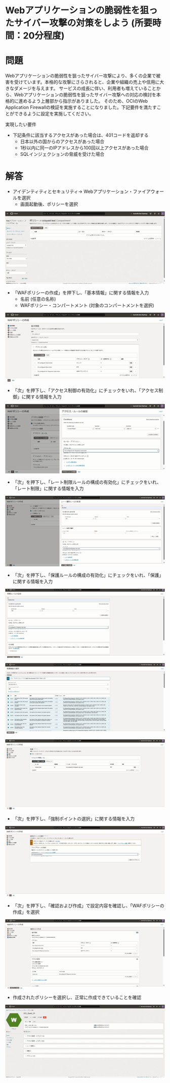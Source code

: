 # Webアプリケーションの脆弱性を狙ったサイバー攻撃の対策をしよう (所要時間：20分程度)
# 問題
Webアプリケーションの脆弱性を狙ったサイバー攻撃により、多くの企業で被害を受けています。本格的な攻撃にさらされると、企業や組織の売上や信用に大きなダメージを与えます。
サービスの成長に伴い、利用者も増えていることから、Webアプリケーションの脆弱性を狙ったサイバー攻撃への対応の検討を本格的に進めるよう上層部から指示がありました。
そのため、OCIのWeb Application Firewallの検証を実施することになりました。下記要件を満たすことができるように設定を実施してください。

実現したい要件
- 下記条件に該当するアクセスがあった場合は、401コードを返却する
   - 日本以外の国からのアクセスがあった場合
   - 1秒以内に同一のIPアドレスから100回以上アクセスがあった場合
   - SQLインジェクションの脅威を受けた場合

# 解答
- アイデンティティとセキュリティ→ Webアプリケーション・ファイアウォールを選択
  - 画面起動後、ポリシーを選択
 
![Wafの設定](images/WAF/WAF01.png "Wafの設定") 

- 「WAFポリシーの作成」を押下し、「基本情報」に関する情報を入力
   - 名前 (任意の名称)
   - WAFポリシー・コンパートメント (対象のコンパートメントを選択)    

![Wafの設定](images/WAF/WAF02.png "Wafの設定") 

- 「次」を押下し、「アクセス制御の有効化」にチェックをいれ、「アクセス制御」に関する情報を入力

![Wafの設定](images/WAF/WAF03.png "Wafの設定") 

- 「次」を押下し、「レート制限ルールの構成の有効化」にチェックをいれ、「レート制限」に関する情報を入力

![Wafの設定](images/WAF/WAF04.png "Wafの設定")

- 「次」を押下し、「保護ルールの構成の有効化」にチェックをいれ、「保護」に関する情報を入力

![Wafの設定](images/WAF/WAF05.png "Wafの設定")

![Wafの設定](images/WAF/WAF06.png "Wafの設定")

![Wafの設定](images/WAF/WAF07.png "Wafの設定")

- 「次」を押下し、「強制ポイントの選択」に関する情報を入力

![Wafの設定](images/WAF/WAF08.png "Wafの設定")

- 「次」を押下し、「確認および作成」で設定内容を確認し、「WAFポリシーの作成」を選択

![Wafの設定](images/WAF/WAF09.png "Wafの設定")

- 作成されたポリシーを選択し、正常に作成できていることを確認

![Wafの設定](images/WAF/WAF10.png "Wafの設定")









  




